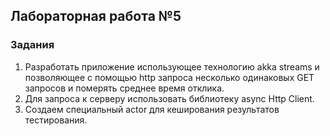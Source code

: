 ## Лабораторная работа №5
### Задания
1. Разработать приложение использующее технологию akka streams и позволяющее с помощью http запроса несколько одинаковых GET запросов и померять среднее время отклика.
2. Для запроса к серверу использовать библиотеку async Http Client.
3. Создаем специальный actor для кеширования результатов тестирования.